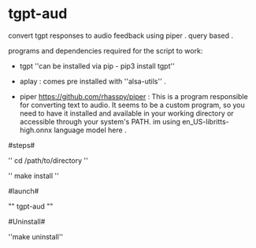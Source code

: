 # tgpt-aud
convert tgpt responses to audio feedback using piper . query based .

programs and dependencies required for the script to work:

   - tgpt ''can be installed via pip - pip3 install tgpt''
   - aplay : comes pre installed with  ''alsa-utils'' .

  -  piper <https://github.com/rhasspy/piper> : This is a program responsible for converting text to audio. It seems to be a custom program, so you need to have it installed and available in your working directory or accessible through your system's PATH. im using en_US-libritts-high.onnx language model here .


#steps#

'' cd /path/to/directory ''

'' make install ''

#launch#

"" tgpt-aud ""

#Uninstall#

''make uninstall''


